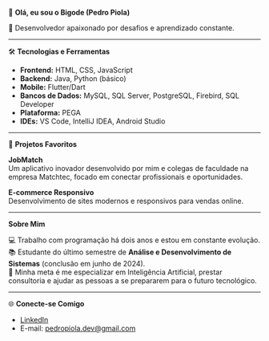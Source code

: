 👋 **Olá, eu sou o Bigode (Pedro Piola)**  

🎯 Desenvolvedor apaixonado por desafios e aprendizado constante.

-------------------------------------------

🛠️ **Tecnologias e Ferramentas**  

- **Frontend:** HTML, CSS, JavaScript  
- **Backend:** Java, Python (básico)  
- **Mobile:** Flutter/Dart  
- **Bancos de Dados:** MySQL, SQL Server, PostgreSQL, Firebird, SQL Developer  
- **Plataforma:** PEGA  
- **IDEs:** VS Code, IntelliJ IDEA, Android Studio  

-------------------------------------------

📱 **Projetos Favoritos**  

**JobMatch**  
Um aplicativo inovador desenvolvido por mim e colegas de faculdade na empresa Matchtec, focado em conectar profissionais e oportunidades.  

**E-commerce Responsivo**  
Desenvolvimento de sites modernos e responsivos para vendas online.  

-------------------------------------------

**Sobre Mim**  

💻 Trabalho com programação há dois anos e estou em constante evolução.  
📚 Estudante do último semestre de **Análise e Desenvolvimento de Sistemas** (conclusão em junho de 2024).  
🤖 Minha meta é me especializar em Inteligência Artificial, prestar consultoria e ajudar as pessoas a se prepararem para o futuro tecnológico.  

-------------------------------------------

🌐 **Conecte-se Comigo**  

- [LinkedIn](https://www.linkedin.com/in/pedropiola/)  
- E-mail: pedropiola.dev@gmail.com
